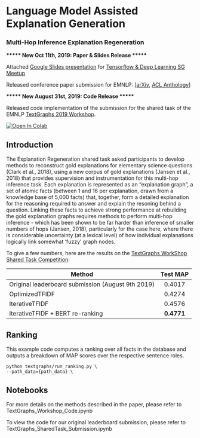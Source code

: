 # Language Model Assisted Explanation Generation

### Multi-Hop Inference Explanation Regeneration 

**\*\*\*\*\* New Oct 11th, 2019: Paper & Slides Release \*\*\*\*\***

Attached [Google Slides presentation](https://docs.google.com/presentation/d/1_YB4M3PRQjGzL9ifAcOzDIEWOlsDgALNmS3aP1hEzE0/edit?usp=sharing) for [Tensorflow & Deep Learning SG Meetup](https://www.meetup.com/TensorFlow-and-Deep-Learning-Singapore/events/265374455/?_xtd=gqFyqTE5NTk2MTk3NqFwpmlwaG9uZQ&from=ref)

Released conference paper submission for EMNLP: [[arXiv](https://arxiv.org/abs/1911.08976), [ACL Anthology](https://www.aclweb.org/anthology/D19-5311/)]

**\*\*\*\*\* New August 31st, 2019: Code Release \*\*\*\*\***

Released code implementation of the submission for the shared task of the EMNLP [TextGraphs 2019 Workshop](https://sites.google.com/view/textgraphs2019/home).

[![Open In Colab](https://colab.research.google.com/assets/colab-badge.svg)](https://colab.research.google.com/github/mdda/worldtree_corpus/blob/textgraphs/TextGraphs_Workshop_Code.ipynb)

## Introduction

The Explanation Regeneration shared task asked participants to develop methods to reconstruct gold explanations for elementary science questions (Clark et al., 2018), using a new corpus of gold explanations (Jansen et al., 2018) that provides supervision and instrumentation for this multi-hop inference task. Each explanation is represented as an “explanation graph”, a set of atomic facts (between 1 and 16 per explanation, drawn from a knowledge base of 5,000 facts) that, together, form a detailed explanation for the reasoning required to answer and explain the resoning behind a question. Linking these facts to achieve strong performance at rebuilding the gold explanation graphs requires methods to perform multi-hop inference - which has been shown to be far harder than inference of smaller numbers of hops (Jansen, 2018), particularly for the case here, where there is considerable uncertainty (at a lexical level) of how individual explanations logically link somewhat ‘fuzzy’ graph nodes.

To give a few numbers, here are the results on the
[TextGraphs WorkShop Shared Task Competition](https://competitions.codalab.org/competitions/20150):

Method | Test MAP
------------------------------------- | :------:
Original leaderboard submission (August 9th 2019) | 0.4017
OptimizedTFIDF           | 0.4274
IterativeTFIDF       | 0.4576
IterativeTFIDF + BERT re-ranking    | **0.4771**

## Ranking
This example code computes a ranking over all facts in the database and outputs a breakdown of MAP scores over the respective sentence roles.

```shell
python textgraphs/run_ranking.py \
--path_data={path_data} \
```

## Notebooks
For more details on the methods described in the paper, please refer to TextGraphs_Workshop_Code.ipynb

To view the code for our original leaderboard submission, please refer to TextGraphs_SharedTask_Submission.ipynb
